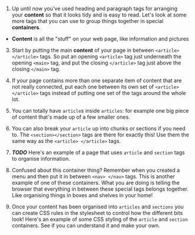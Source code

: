 1. Up until now you've used heading and paragraph tags for arranging your **content** so that it looks tidy and is easy to read. Let's look at some more tags that you can use to group things together in special **containers**.
 * **Content** is all the "stuff" on your web page, like information and pictures
3. Start by putting the main **content** of your page in between `<article></article>` tags. So put an opening `<article>` tag just underneath the opening `<main>` tag, and put the closing `</article>` tag just above the closing `</main>` tag.

4. If your page contains more than one separate item of content that are not really connected, put each one between its own set of `<article></article>` tags instead of putting one set of the tags around the whole lot.
 5. You can totally have `article`s inside `articles`: for example one big piece of content that's made up of a few smaller ones.
4. You can also break your `article` up into chunks or sections if you need to. The `<section></section>` tags are there for exactly this! Use them the same way as the `<article> </article>` tags.
5. ***TODO*** Here's an example of a page that uses `article` and `section` tags to organise information.
6. Confused about this container thing? Remember when you created a menu and then put it in between `<nav> </nav>` tags. This is another example of one of these containers. What you are doing is telling the browser that everything in between these special tags belongs together. Like organising things in boxes and shelves in your home!
7. Once your content has been organised into `articles` and `sections` you can create CSS rules in the stylesheet to control how the different bits look! Here's an example of some CSS styling of the `article` and `section` containers. See if you can understand it and make your own.